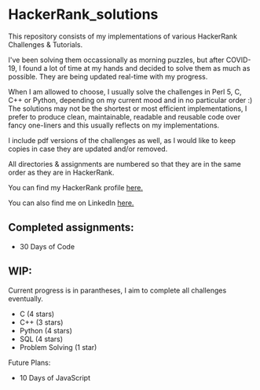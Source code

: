 # HackerRank_solutions

This repository consists of my implementations of various HackerRank Challenges & Tutorials.

I've been solving them occassionally as morning puzzles, but after COVID-19, I found a lot of time at my hands and decided to solve them as much as possible. They are being updated real-time with my progress.

When I am allowed to choose, I usually solve the challenges in Perl 5, C, C++ or Python, depending on my current mood and in no particular order :) The solutions may not be the shortest or most efficient implementations, I prefer to produce clean, maintainable, readable and reusable code over fancy one-liners and this usually reflects on my implementations.

I include pdf versions of the challenges as well, as I would like to keep copies in case they are updated and/or removed.

All directories & assignments are numbered so that they are in the same order as they are in HackerRank.

You can find my HackerRank profile [here.](https://www.hackerrank.com/canbecerik?hr_r=1)

You can also find me on LinkedIn [here.](https://www.linkedin.com/in/can-becerik/)

## Completed assignments:

* 30 Days of Code

## WIP:

Current progress is in parantheses, I aim to complete all challenges eventually.

* C (4 stars)
* C++ (3 stars)
* Python (4 stars)
* SQL (4 stars)
* Problem Solving (1 star)

Future Plans:

* 10 Days of JavaScript
